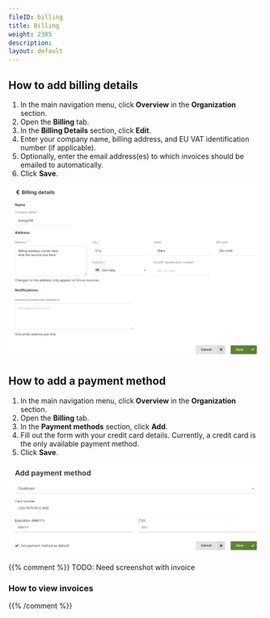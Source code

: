 ```yaml
---
fileID: billing
title: Billing
weight: 2305
description: 
layout: default
---
```

## How to add billing details

1. In the main navigation menu, click **Overview** in the **Organization** section.
2. Open the **Billing** tab.
3. In the **Billing Details** section, click **Edit**.
4. Enter your company name, billing address, and EU VAT identification number (if applicable).
5. Optionally, enter the email address(es) to which invoices should be emailed
   to automatically.
6. Click **Save**.

![ArangoGraph Billing Details](/images/arangograph-billing-details.png)

## How to add a payment method

1. In the main navigation menu, click **Overview** in the **Organization** section.
2. Open the **Billing** tab.
3. In the **Payment methods** section, click **Add**.
4. Fill out the form with your credit card details. Currently, a credit card is the only available payment method.
5. Click **Save**.

![ArangoGraph Payment Method](/images/arangograph-add-payment-method-credit-card.png)

{{% comment %}}
TODO: Need screenshot with invoice

### How to view invoices


{{% /comment %}}
